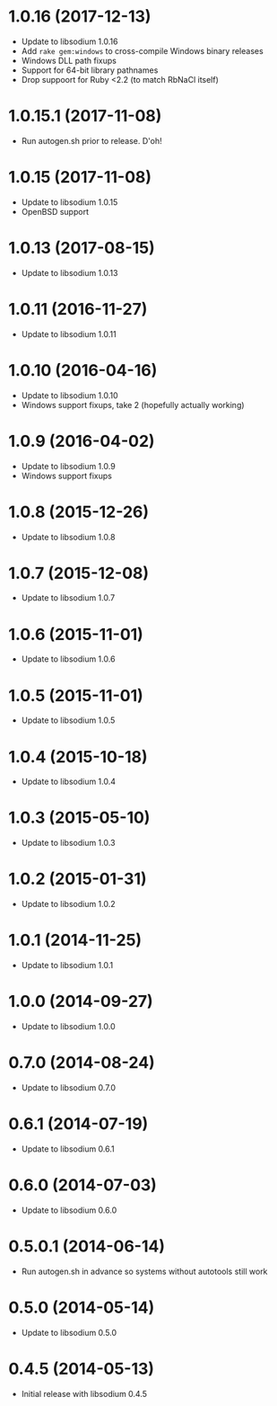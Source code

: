 # 1.0.16 (2017-12-13)

* Update to libsodium 1.0.16
* Add `rake gem:windows` to cross-compile Windows binary releases
* Windows DLL path fixups
* Support for 64-bit library pathnames
* Drop suppoort for Ruby <2.2 (to match RbNaCl itself)

# 1.0.15.1 (2017-11-08)

* Run autogen.sh prior to release. D'oh!

# 1.0.15 (2017-11-08)

* Update to libsodium 1.0.15
* OpenBSD support

# 1.0.13 (2017-08-15)

* Update to libsodium 1.0.13

# 1.0.11 (2016-11-27)

* Update to libsodium 1.0.11

# 1.0.10 (2016-04-16)

* Update to libsodium 1.0.10
* Windows support fixups, take 2 (hopefully actually working)

# 1.0.9 (2016-04-02)

* Update to libsodium 1.0.9
* Windows support fixups

# 1.0.8 (2015-12-26)

* Update to libsodium 1.0.8

# 1.0.7 (2015-12-08)

* Update to libsodium 1.0.7

# 1.0.6 (2015-11-01)

* Update to libsodium 1.0.6

# 1.0.5 (2015-11-01)

* Update to libsodium 1.0.5

# 1.0.4 (2015-10-18)

* Update to libsodium 1.0.4

# 1.0.3 (2015-05-10)

* Update to libsodium 1.0.3

# 1.0.2 (2015-01-31)

* Update to libsodium 1.0.2

# 1.0.1 (2014-11-25)

* Update to libsodium 1.0.1

# 1.0.0 (2014-09-27)

* Update to libsodium 1.0.0

# 0.7.0 (2014-08-24)

* Update to libsodium 0.7.0

# 0.6.1 (2014-07-19)

* Update to libsodium 0.6.1

# 0.6.0 (2014-07-03)

* Update to libsodium 0.6.0

# 0.5.0.1 (2014-06-14)

* Run autogen.sh in advance so systems without autotools still work

# 0.5.0 (2014-05-14)

* Update to libsodium 0.5.0

# 0.4.5 (2014-05-13)

* Initial release with libsodium 0.4.5
